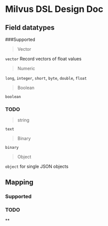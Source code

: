 # Milvus DSL Design Doc

## Field datatypes

###Supported

>Vector

`vector` Record vectors of float values

>Numeric

`long`, `integer`, `short`, `byte`, `double`, `float`

>Boolean

`boolean`

### TODO

>string

`text`

>Binary

`binary`

>Object

`object` for single JSON objects

## Mapping

### Supported

### TODO

**


```
```
